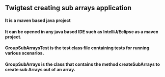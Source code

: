## Twigtest creating sub arrays application
#### It is a maven based java project
#### It can be opened in any java based IDE such as IntelliJ/Eclipse as a maven project.
#### GroupSubArraysTest is the test class file containing tests for running various scenarios.
#### GroupSubArrays is the class that contains the method createSubArrays to create sub Arrays out of an array.

